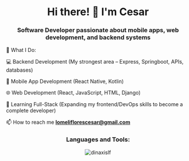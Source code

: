 <h1 align="center">Hi there! 👋 I'm Cesar</h1>
<h3 align="center">Software Developer passionate about mobile apps, web development, and backend systems</h3>


🚀 What I Do:

💻 Backend Development (My strongest area –  Express, Springboot, APIs, databases)

📱 Mobile App Development (React Native, Kotlin)

🌐 Web Development (React, JavaScript, HTML, Django)

🔄 Learning Full-Stack (Expanding my frontend/DevOps skills to become a complete developer)


📫 How to reach me **lomeliflorescesar@gmail.com**

<p align="left">
</p>

<h3 align="center">Languages and Tools:</h3>

<p align="center"><img align="center" src="https://github-readme-stats.vercel.app/api/top-langs?username=dinaxislf&show_icons=true&locale=en&layout=compact" alt="dinaxislf" /></p>

